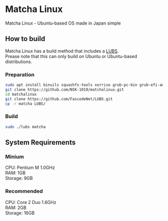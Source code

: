 # Matcha Linux
Matcha Linux - Ubuntu-based OS made in Japan simple
## How to build
Matcha Linux has a build method that includes a [LUBS](https://github.com/FascodeNet/LUBS).    
Prease note that this can only build on Ubuntu or Ubuntu-based distributions.
### Preparation
```bash
sudo apt install binuils squashfs-tools xorriso grub-pc-bin grub-efi-amd64-bin mtools arch-install-scripts
git clone https://github.com/NSK-1010/matchalinux.git
cd matchalinux
git clone https://github.com/FascodeNet/LUBS.git
cp -r matcha LUBS/
```
### Build
```bash
sudo ./lubs matcha
```
## System Requirements
### Minium
CPU: Pentium M 1.0GHz    
RAM: 1GB    
Storage: 9GB
### Recommended
CPU: Core 2 Duo 1.6GHz    
RAM: 2GB    
Storage: 16GB
